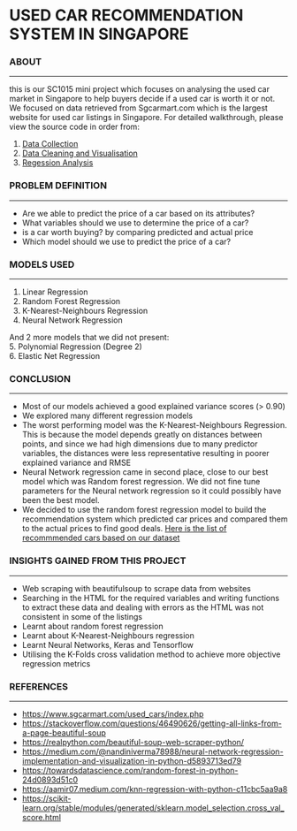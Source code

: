 # USED CAR RECOMMENDATION SYSTEM IN SINGAPORE

### ABOUT
---
this is our SC1015 mini project which focuses on analysing the used car market in Singapore to help buyers decide if a used car is worth it or not.
We focused on data retrieved from Sgcarmart.com which is the largest website for used car listings in Singapore. For detailed walkthrough, please view the source code in order from:

1. [Data Collection](https://github.com/nathanpua/SC1015/tree/main/Data_Collection)
2. [Data Cleaning and Visualisation](https://github.com/nathanpua/SC1015/blob/main/EDA.ipynb)
3. [Regession Analysis](https://github.com/nathanpua/SC1015/blob/main/regression.ipynb)

### PROBLEM DEFINITION
---
* Are we able to predict the price of a car based on its attributes?
* What variables should we use to determine the price of a car?
* is a car worth buying? by comparing predicted and actual price
* Which model should we use to predict the price of a car?

### MODELS USED
---
1. Linear Regression  
2. Random Forest Regression  
3. K-Nearest-Neighbours Regression
4. Neural Network Regression

 And 2 more models that we did not present:  
 5. Polynomial Regression (Degree 2)  
 6. Elastic Net Regression  

### CONCLUSION
---
* Most of our models achieved a good explained variance scores (> 0.90)
* We explored many different regression models
* The worst performing model was the K-Nearest-Neighbours Regression. This is because the model depends greatly on distances between points, and since we had high dimensions due to many predictor variables, the distances were less representative resulting in poorer explained variance and RMSE
* Neural Network regression came in second place, close to our best model which was Random forest regression. We did not fine tune parameters for the Neural network regression so it could possibly have been the best model.
* We decided to use the random forest regression model to build the recommendation system which predicted car prices and compared them to the actual prices to find good deals. [Here is the list of recommmended cars based on our dataset](https://github.com/nathanpua/SC1015/blob/main/datasets/reccomended.csv)

### INSIGHTS GAINED FROM THIS PROJECT
---
* Web scraping with beautifulsoup to scrape data from websites
* Searching in the HTML for the required variables and writing functions to extract these data and dealing with errors as the HTML was not consistent in some of the listings
* Learnt about random forest regression
* Learnt about K-Nearest-Neighbours regression
* Learnt Neural Networks, Keras and Tensorflow
* Utilising the K-Folds cross validation method to achieve more objective regression metrics


### REFERENCES
---
* https://www.sgcarmart.com/used_cars/index.php
* https://stackoverflow.com/questions/46490626/getting-all-links-from-a-page-beautiful-soup
* https://realpython.com/beautiful-soup-web-scraper-python/
* https://medium.com/@nandiniverma78988/neural-network-regression-implementation-and-visualization-in-python-d5893713ed79
* https://towardsdatascience.com/random-forest-in-python-24d0893d51c0
* https://aamir07.medium.com/knn-regression-with-python-c11cbc5aa9a8
* https://scikit-learn.org/stable/modules/generated/sklearn.model_selection.cross_val_score.html



